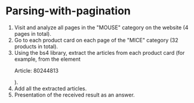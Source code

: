   # Parsing-with-pagination

1. Visit and analyze all pages in the "MOUSE" category on the website (4 pages in total).
2. Go to each product card on each page of the "MICE" category (32 products in total).
3. Using the bs4 library, extract the articles from each product card (for example, from the element <p class="article"> Article: 80244813</p>).
4. Add all the extracted articles.
5. Presentation of the received result as an answer.
